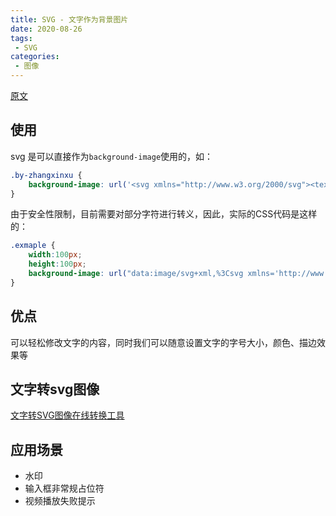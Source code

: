 ```yaml
---
title: SVG - 文字作为背景图片
date: 2020-08-26
tags:
 - SVG
categories: 
 - 图像
---
```


[原文](https://www.zhangxinxu.com/wordpress/2020/10/text-as-css-background-image/?shrink=1)

## 使用

svg 是可以直接作为`background-image`使用的，如：

```css
.by-zhangxinxu {
    background-image: url('<svg xmlns="http://www.w3.org/2000/svg"><text>文字内容</text></svg>');
}
```

由于安全性限制，目前需要对部分字符进行转义，因此，实际的CSS代码是这样的：

```css
.exmaple {
    width:100px;
  	height:100px;
    background-image: url("data:image/svg+xml,%3Csvg xmlns='http://www.w3.org/2000/svg'%3E%3Ctext y='20'%3E文字内容%3C/text%3E%3C/svg%3E");
}
```



## 优点

可以轻松修改文字的内容，同时我们可以随意设置文字的字号大小，颜色、描边效果等



## 文字转svg图像

[文字转SVG图像在线转换工具](https://www.zhangxinxu.com/sp/svg-text.php)



## 应用场景

- 水印
- 输入框非常规占位符
- 视频播放失败提示